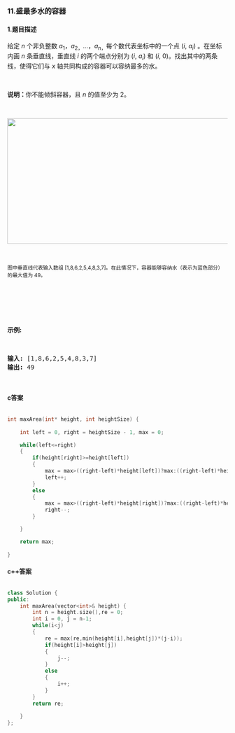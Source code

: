 ### 11.盛最多水的容器

#### 1.题目描述

<p>给定 <em>n</em> 个非负整数 <em>a</em><sub>1</sub>，<em>a</em><sub>2，</sub>...，<em>a</em><sub>n，</sub>每个数代表坐标中的一个点&nbsp;(<em>i</em>,&nbsp;<em>a<sub>i</sub></em>) 。在坐标内画 <em>n</em> 条垂直线，垂直线 <em>i</em>&nbsp;的两个端点分别为&nbsp;(<em>i</em>,&nbsp;<em>a<sub>i</sub></em>) 和 (<em>i</em>, 0)。找出其中的两条线，使得它们与&nbsp;<em>x</em>&nbsp;轴共同构成的容器可以容纳最多的水。</p><br/><p><strong>说明：</strong>你不能倾斜容器，且&nbsp;<em>n</em>&nbsp;的值至少为 2。</p><br/><p><img alt="" src="https://aliyun-lc-upload.oss-cn-hangzhou.aliyuncs.com/aliyun-lc-upload/uploads/2018/07/25/question_11.jpg" style="height: 287px; width: 600px;"></p><br/><p><small>图中垂直线代表输入数组 [1,8,6,2,5,4,8,3,7]。在此情况下，容器能够容纳水（表示为蓝色部分）的最大值为&nbsp;49。</small></p><br/><p>&nbsp;</p><br/><p><strong>示例:</strong></p><br/><pre><strong>输入:</strong> [1,8,6,2,5,4,8,3,7]<br/><strong>输出:</strong> 49</pre><br/>

#### c答案

```c

int maxArea(int* height, int heightSize) {
    
    int left = 0, right = heightSize - 1, max = 0;

	while(left<=right)
	{
		if(height[right]>=height[left])
		{
			max = max>((right-left)*height[left])?max:((right-left)*height[left]);
			left++;
		}
		else
		{
			max = max>((right-left)*height[right])?max:((right-left)*height[right]);
			right--;
		}

	}

	return max;
    
}

```

#### c++答案

```c++

class Solution {
public:
    int maxArea(vector<int>& height) {
        int n = height.size(),re = 0;
        int i = 0, j = n-1;
        while(i<j)
        {
            re = max(re,min(height[i],height[j])*(j-i));
            if(height[i]>height[j])
            {
                j--;
            }
            else
            {
                i++;
            }
        }
        return re;
        
    }
};

```
